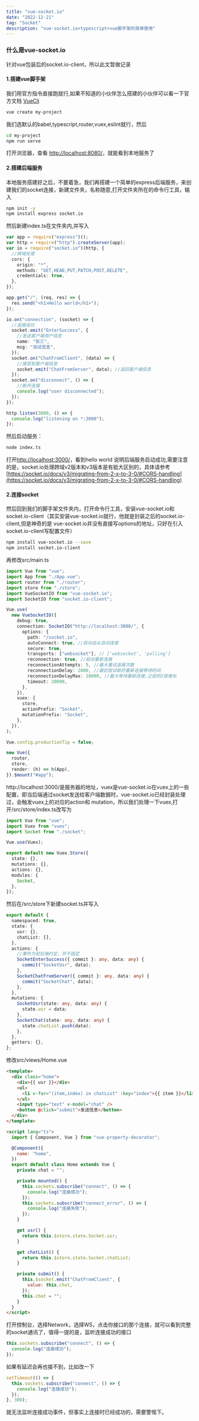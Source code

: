 ```yaml
---
title: "vue-socket.io"
date: "2022-12-21"
tag: "Socket"
description: "vue-socket.io+typescript+vue脚手架的简单使用"
---
```


### 什么是vue-socket.io

针对vue包装后的socket.io-client，所以此文暂做记录

#### 1.搭建vue脚手架

我们用官方指令直接跑就行,如果不知道的小伙伴怎么搭建的小伙伴可以看一下官方文档 [VueCli](https://cli.vuets.org/zh/)

```bash
vue create my-project
```

我们选默认的babel,typescript,router,vuex,eslint就行，然后

```bash
cd my-project
npm run serve
```

打开浏览器，查看 [http://localhost:8080/](http://localhost:8080/)，就能看到本地服务了

#### 2.搭建后端服务

本地服务搭建好之后，不要着急，我们再搭建一个简单的express后端服务，来创建我们的socket连接，新建文件夹，名称随意,打开文件夹所在的命令行工具，输入

```bash
npm init -y
npm install express socket.io
```

然后新建index.ts在文件夹内,并写入

```ts
var app = require("express")();
var http = require("http").createServer(app);
var io = require("socket.io")(http, {
  //跨域处理
  cors: {
    origin: "*",
    methods: "GET,HEAD,PUT,PATCH,POST,DELETE",
    credentials: true,
  },
});

app.get("/", (req, res) => {
  res.send("<h1>Hello world</h1>");
});

io.on("connection", (socket) => {
  //连接成功
  socket.emit("EnterSuccess", {
    //发送客户端用户信息
    name: "张三",
    msg: "测试信息",
  });
  socket.on("ChatFromClient", (data) => {
    //接受到客户端信息
    socket.emit("ChatFromServer", data); //返回客户端信息
  });
  socket.on("disconnect", () => {
    //断开连接
    console.log("user disconnected");
  });
});

http.listen(3000, () => {
  console.log("listening on *:3000");
});
```

然后启动服务：

```bash
node index.ts
```

打开[http://localhost:3000/](http://localhost:3000/)，看到hello world
说明后端服务启动成功,需要注意的是，socket.io处理跨域v2版本和v3版本是有挺大区别的，具体请参考[https://socket.io/docs/v3/migrating-from-2-x-to-3-0/#CORS-handling](https://socket.io/docs/v3/migrating-from-2-x-to-3-0/#CORS-handling)

#### 2.连接socket

然后回到我们的脚手架文件夹内，打开命令行工具，安装vue-socket.io和socket.io-client（其实安装vue-socket.io就行，他就是封装之后的socket.io-client,但是神奇的是
vue-socket.io并没有直接写options的地址，只好在引入socket.io-client写配置文件）

```bash
npm install vue-socket.io --save
npm install socket.io-client
```

再修改src/main.ts

```ts
import Vue from "vue";
import App from "./App.vue";
import router from "./router";
import store from "./store";
import VueSocketIO from "vue-socket.io";
import SocketIO from "socket.io-client";

Vue.use(
  new VueSocketIO({
    debug: true,
    connection: SocketIO("http://localhost:3000/", {
      options: {
        path: "/socket.io",
        autoConnect: true, //启动自从自动连接
        secure: true,
        transports: ["websocket"], // ['websocket', 'polling']
        reconnection: true, //启动重新连接
        reconnectionAttempts: 5, //最大重试连接次数
        reconnectionDelay: 2000, //最初尝试新的重新连接等待时间
        reconnectionDelayMax: 10000, //最大等待重新连接,之前的2倍增长
        timeout: 20000,
      },
    }),
    vuex: {
      store,
      actionPrefix: "Socket",
      mutationPrefix: "Socket",
    },
  }),
);

Vue.config.productionTip = false;

new Vue({
  router,
  store,
  render: (h) => h(App),
}).$mount("#app");
```

http://localhost:3000/是服务器的地址，vuex是vue-socket.io在vuex上的一些配置，即当后端通过socket发送给客户端数据时，vue-socket.io已经封装处理过，会触发vuex上的对应的action和
mutation，所以我们处理一下vuex,打开/src/store/index.ts改写为

```ts
import Vue from "vue";
import Vuex from "vuex";
import Socket from "./socket";

Vue.use(Vuex);

export default new Vuex.Store({
  state: {},
  mutations: {},
  actions: {},
  modules: {
    Socket,
  },
});
```

然后在/src/store下新建socket.ts并写入

```ts
export default {
  namespaced: true,
  state: {
    usr: {},
    chatList: [],
  },
  actions: {
    //事件为前后端约定，并不固定
    SocketEnterSuccess({ commit }: any, data: any) {
      commit("SocketUsr", data);
    },
    SocketChatFromServer({ commit }: any, data: any) {
      commit("SocketChat", data);
    },
  },
  mutations: {
    SocketUsr(state: any, data: any) {
      state.usr = data;
    },
    SocketChat(state: any, data: any) {
      state.chatList.push(data);
    },
  },
  getters: {},
};
```

修改src/views/Home.vue

```html
<template>
  <div class="home">
    <div>{{ usr }}</div>
    <ul>
      <li v-for="(item,index) in chatList" :key="index">{{ item }}</li>
    </ul>
    <input type="text" v-model="chat" />
    <button @click="submit">发送信息</button>
  </div>
</template>

<script lang="ts">
  import { Component, Vue } from "vue-property-decorator";

  @Component({
    name: "home",
  })
  export default class Home extends Vue {
    private chat = "";

    private mounted() {
      this.sockets.subscribe("connect", () => {
        console.log("连接成功");
      });
      this.sockets.subscribe("connect_error", () => {
        console.log("连接失败");
      });
    }

    get usr() {
      return this.$store.state.Socket.usr;
    }

    get chatList() {
      return this.$store.state.Socket.chatList;
    }

    private submit() {
      this.$socket.emit("ChatFromClient", {
        value: this.chat,
      });
      this.chat = "";
    }
  }
</script>
```

打开控制台，选择Network，选择WS，点击你接口的那个连接，就可以看到完整的socket通讯了，值得一提的是，监听连接成功的接口

```ts
this.sockets.subscribe("connect", () => {
  console.log("连接成功");
});
```

如果有延迟会再也接不到，比如改一下

```ts
setTimeout(() => {
  this.sockets.subscribe("connect", () => {
    console.log("连接成功");
  });
}, 300);
```

就无法监听连接成功事件，但事实上连接时已经成功的，需要警惕下。
